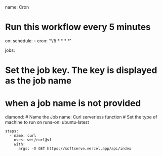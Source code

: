 name: Cron

# Run this workflow every 5 minutes
on:
  schedule:
    - cron:  '*/5 * * * *'

jobs:
  # Set the job key. The key is displayed as the job name
  # when a job name is not provided
  diamond:
    # Name the Job
    name: Curl serverless function
    # Set the type of machine to run on
    runs-on: ubuntu-latest

    steps:
      - name: curl
        uses: wei/curl@v1
        with:
          args: -X GET https://softserve.vercel.app/api/index 